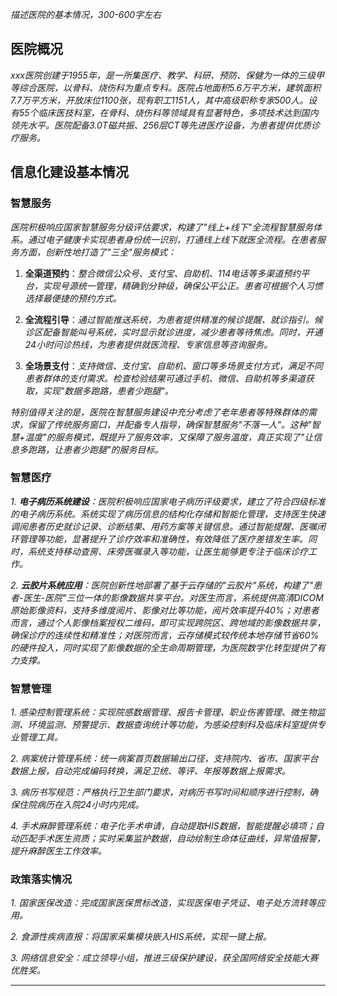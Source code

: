 
*描述医院的基本情况，300-600字左右*


## 医院概况

*xxx医院创建于1955年，是一所集医疗、教学、科研、预防、保健为一体的三级甲等综合医院，以骨科、烧伤科为重点专科。医院占地面积5.6万平方米，建筑面积7.7万平方米，开放床位1100张，现有职工1151人，其中高级职称专家500人。设有55个临床医技科室，在骨科、烧伤科等领域具有显著特色，多项技术达到国内领先水平。医院配备3.0T磁共振、256层CT等先进医疗设备，为患者提供优质诊疗服务。*


## 信息化建设基本情况

### 智慧服务

*医院积极响应国家智慧服务分级评估要求，构建了"线上+线下"全流程智慧服务体系。通过电子健康卡实现患者身份统一识别，打通线上线下就医全流程。在患者服务方面，创新性地打造了"三全"服务模式：*

1. **全渠道预约**：*整合微信公众号、支付宝、自助机、114电话等多渠道预约平台，实现号源统一管理，精确到分钟级，确保公平公正。患者可根据个人习惯选择最便捷的预约方式。*

2. **全流程引导**：*通过智能推送系统，为患者提供精准的候诊提醒、就诊指引。候诊区配备智能叫号系统，实时显示就诊进度，减少患者等待焦虑。同时，开通24小时问诊热线，为患者提供就医流程、专家信息等咨询服务。*

3. **全场景支付**：*支持微信、支付宝、自助机、窗口等多场景支付方式，满足不同患者群体的支付需求。检查检验结果可通过手机、微信、自助机等多渠道获取，实现"数据多跑路，患者少跑腿"。*

*特别值得关注的是，医院在智慧服务建设中充分考虑了老年患者等特殊群体的需求，保留了传统服务窗口，并配备专人指导，确保智慧服务"不落一人"。这种"智慧+温度"的服务模式，既提升了服务效率，又保障了服务温度，真正实现了"让信息多跑路，让患者少跑腿"的服务目标。*

### 智慧医疗

*1. **电子病历系统建设**：医院积极响应国家电子病历评级要求，建立了符合四级标准的电子病历系统。系统实现了病历信息的结构化存储和智能化管理，支持医生快速调阅患者历史就诊记录、诊断结果、用药方案等关键信息。通过智能提醒、医嘱闭环管理等功能，显著提升了诊疗效率和准确性，有效降低了医疗差错发生率。同时，系统支持移动查房、床旁医嘱录入等功能，让医生能够更专注于临床诊疗工作。*

*2. **云胶片系统应用**：医院创新性地部署了基于云存储的"云胶片"系统，构建了"患者-医生-医院"三位一体的影像数据共享平台。对医生而言，系统提供高清DICOM原始影像资料，支持多维度阅片、影像对比等功能，阅片效率提升40%；对患者而言，通过个人影像档案授权二维码，即可实现跨院区、跨地域的影像数据共享，确保诊疗的连续性和精准性；对医院而言，云存储模式较传统本地存储节省60%的硬件投入，同时实现了影像数据的全生命周期管理，为医院数字化转型提供了有力支撑。*

### 智慧管理

*1. 感染控制管理系统：实现院感数据管理、报告卡管理、职业伤害管理、微生物监测、环境监测、预警提示、数据查询统计等功能，为感染控制科及临床科室提供专业管理工具。*

*2. 病案统计管理系统：统一病案首页数据输出口径，支持院内、省市、国家平台数据上报，自动完成编码转换，满足卫统、等评、年报等数据上报需求。*

*3. 病历书写规范：严格执行卫生部门要求，对病历书写时间和顺序进行控制，确保住院病历在入院24小时内完成。*

*4. 手术麻醉管理系统：电子化手术申请，自动提取HIS数据，智能提醒必填项；自动匹配手术医生资质；实时采集监护数据，自动绘制生命体征曲线，异常值报警，提升麻醉医生工作效率。*

### 政策落实情况

*1. 国家医保改造：完成国家医保贯标改造，实现医保电子凭证、电子处方流转等应用。*

*2. 食源性疾病直报：将国家采集模块嵌入HIS系统，实现一键上报。*

*3. 网络信息安全：成立领导小组，推进三级保护建设，获全国网络安全技能大赛优胜奖。*

---



